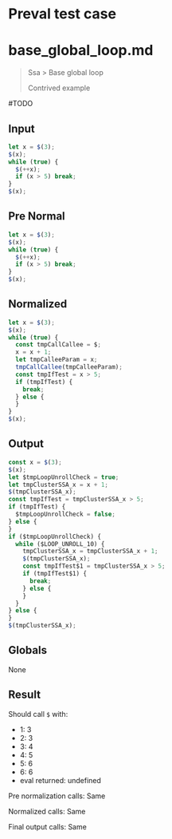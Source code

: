 # Preval test case

# base_global_loop.md

> Ssa > Base global loop
>
> Contrived example

#TODO

## Input

`````js filename=intro
let x = $(3);
$(x);
while (true) {
  $(++x);
  if (x > 5) break;
}
$(x);
`````

## Pre Normal

`````js filename=intro
let x = $(3);
$(x);
while (true) {
  $(++x);
  if (x > 5) break;
}
$(x);
`````

## Normalized

`````js filename=intro
let x = $(3);
$(x);
while (true) {
  const tmpCallCallee = $;
  x = x + 1;
  let tmpCalleeParam = x;
  tmpCallCallee(tmpCalleeParam);
  const tmpIfTest = x > 5;
  if (tmpIfTest) {
    break;
  } else {
  }
}
$(x);
`````

## Output

`````js filename=intro
const x = $(3);
$(x);
let $tmpLoopUnrollCheck = true;
let tmpClusterSSA_x = x + 1;
$(tmpClusterSSA_x);
const tmpIfTest = tmpClusterSSA_x > 5;
if (tmpIfTest) {
  $tmpLoopUnrollCheck = false;
} else {
}
if ($tmpLoopUnrollCheck) {
  while ($LOOP_UNROLL_10) {
    tmpClusterSSA_x = tmpClusterSSA_x + 1;
    $(tmpClusterSSA_x);
    const tmpIfTest$1 = tmpClusterSSA_x > 5;
    if (tmpIfTest$1) {
      break;
    } else {
    }
  }
} else {
}
$(tmpClusterSSA_x);
`````

## Globals

None

## Result

Should call `$` with:
 - 1: 3
 - 2: 3
 - 3: 4
 - 4: 5
 - 5: 6
 - 6: 6
 - eval returned: undefined

Pre normalization calls: Same

Normalized calls: Same

Final output calls: Same
